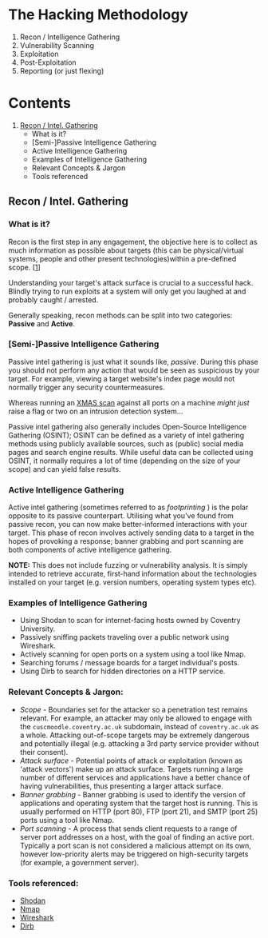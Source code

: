 # The Hacking Methodology
 1. Recon / Intelligence Gathering
 2. Vulnerability Scanning
 3. Exploitation
 4. Post-Exploitation
 5. Reporting (or just flexing)

# Contents
 1. [Recon / Intel. Gathering]
	- What is it?
	- [Semi-]Passive Intelligence Gathering
	- Active Intelligence Gathering
	- Examples of Intelligence Gathering
	- Relevant Concepts & Jargon
	- Tools referenced

## Recon / Intel. Gathering
### What is it?
Recon is the first step in any engagement, the objective here is to collect as much information as possible about targets 
(this can be physical/virtual systems, people and other present technologies)within a pre-defined scope. [[1]]

Understanding your target's attack surface is crucial to a successful hack. Blindly trying to run exploits at a system will only get you
laughed at and probably caught / arrested.

Generally speaking, recon methods can be split into two categories: **Passive** and **Active**.

### [Semi-]Passive Intelligence Gathering
Passive intel gathering is just what it sounds like, *passive*. During this phase you should not perform any action that would be seen as
suspicious by your target. For example, viewing a target website's index page would not normally trigger any security countermeasures.

Whereas running an [XMAS scan] against all ports on a machine *might just* raise a flag or two on an intrusion detection system...

Passive intel gathering also generally includes Open-Source Intelligence Gathering (OSINT); OSINT can be defined as a variety of 
intel gathering methods using publicly available sources, such as (public) social media pages and search engine results. While useful 
data can be collected using OSINT, it normally requires a lot of time (depending on the size of your scope) and can yield false results.

### Active Intelligence Gathering
Active intel gathering (sometimes referred to as *footprinting* ) is the polar opposite to its passive counterpart. Utilising what you've
found from passive recon, you can now make better-informed interactions with your target. This phase of recon involves actively sending
data to a target in the hopes of provoking a response; banner grabbing and port scanning are both components of active 
intelligence gathering.

**NOTE:** This does not include fuzzing or vulnerability analysis. It is simply intended to retrieve accurate, first-hand information 
about the technologies installed on your target (e.g. version numbers, operating system types etc).

### Examples of Intelligence Gathering
 - Using Shodan to scan for internet-facing hosts owned by Coventry University.
 - Passively sniffing packets traveling over a public network using Wireshark.
 - Actively scanning for open ports on a system using a tool like Nmap.
 - Searching forums / message boards for a target individual's posts.
 - Using Dirb to search for hidden directories on a HTTP service.

### Relevant Concepts & Jargon:
 - *Scope* - Boundaries set for the attacker so a penetration test remains relevant. For example, an attacker may only be allowed to
 engage with the `cuscmoodle.coventry.ac.uk` subdomain, instead of `coventry.ac.uk` as a whole. Attacking out-of-scope targets may be
 extremely dangerous and potentially illegal (e.g. attacking a 3rd party service provider without their consent).
 - *Attack surface* - Potential points of attack or exploitation (known as 'attack vectors') make up an attack surface. Targets running
 a large number of different services and applications have a better chance of having vulnerabilities, thus presenting a larger attack
 surface.
 - *Banner grabbing* - Banner grabbing is used to identify the version of applications and operating system that the target host 
 is running. This is usually performed on HTTP (port 80), FTP (port 21), and SMTP (port 25) ports using a tool like Nmap.
 - *Port scanning* - A process that sends client requests to a range of server port addresses on a host, with the goal of finding an 
 active port. Typically a port scan is not considered a malicious attempt on its own, however low-priority alerts may be triggered on
 high-security targets (for example, a government server).

### Tools referenced:
 - [Shodan]
 - [Nmap]
 - [Wireshark]
 - [Dirb]

[1]: <http://www.pentest-standard.org/index.php/Intelligence_Gathering#What_it_is>
[2]: <https://en.wikipedia.org/wiki/Open-source_intelligence>
[XMAS scan]: <https://en.wikipedia.org/wiki/Christmas_tree_packet>
[Shodan]: <https://www.shodan.io/>
[Nmap]: <https://nmap.org/>
[Wireshark]: <https://www.wireshark.org/index.html#aboutWS>
[Dirb]: <http://dirb.sourceforge.net/>
[Recon / Intel. Gathering]: <https://github.com/kieran-walker-0/cuscs/blob/master/methodology.md#recon--intel-gathering>
